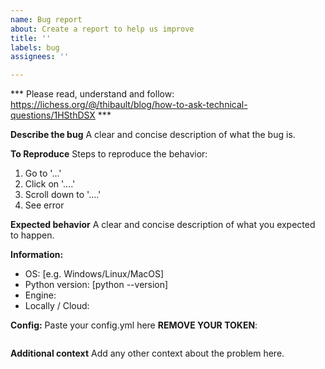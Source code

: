 ```yaml
---
name: Bug report
about: Create a report to help us improve
title: ''
labels: bug
assignees: ''

---
```


*** Please read, understand and follow: https://lichess.org/@/thibault/blog/how-to-ask-technical-questions/1HSthDSX ***

**Describe the bug**
A clear and concise description of what the bug is.

**To Reproduce**
Steps to reproduce the behavior:
1. Go to '...'
2. Click on '....'
3. Scroll down to '....'
4. See error

**Expected behavior**
A clear and concise description of what you expected to happen.

**Information:**
 - OS: [e.g. Windows/Linux/MacOS]
 - Python version: [python --version]
 - Engine:
 - Locally / Cloud:

**Config:**
 Paste your config.yml here __REMOVE YOUR TOKEN__:
```yaml

```

**Additional context**
Add any other context about the problem here.

